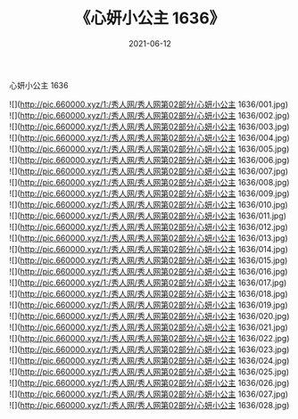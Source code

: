 ﻿---
layout: post
title:  《心妍小公主 1636》
date:   2021-06-12
img: http://pic.660000.xyz/1:/秀人网/秀人网第02部分/心妍小公主 1636/000.jpg
categories: [美女, 清纯, 唯美]
---

心妍小公主 1636

  ![](http://pic.660000.xyz/1:/秀人网/秀人网第02部分/心妍小公主 1636/001.jpg) <br> ![](http://pic.660000.xyz/1:/秀人网/秀人网第02部分/心妍小公主 1636/002.jpg) <br> ![](http://pic.660000.xyz/1:/秀人网/秀人网第02部分/心妍小公主 1636/003.jpg) <br> ![](http://pic.660000.xyz/1:/秀人网/秀人网第02部分/心妍小公主 1636/004.jpg) <br> ![](http://pic.660000.xyz/1:/秀人网/秀人网第02部分/心妍小公主 1636/005.jpg) <br> ![](http://pic.660000.xyz/1:/秀人网/秀人网第02部分/心妍小公主 1636/006.jpg) <br> ![](http://pic.660000.xyz/1:/秀人网/秀人网第02部分/心妍小公主 1636/007.jpg) <br> ![](http://pic.660000.xyz/1:/秀人网/秀人网第02部分/心妍小公主 1636/008.jpg) <br> ![](http://pic.660000.xyz/1:/秀人网/秀人网第02部分/心妍小公主 1636/009.jpg) <br> ![](http://pic.660000.xyz/1:/秀人网/秀人网第02部分/心妍小公主 1636/010.jpg) <br> ![](http://pic.660000.xyz/1:/秀人网/秀人网第02部分/心妍小公主 1636/011.jpg) <br> ![](http://pic.660000.xyz/1:/秀人网/秀人网第02部分/心妍小公主 1636/012.jpg) <br> ![](http://pic.660000.xyz/1:/秀人网/秀人网第02部分/心妍小公主 1636/013.jpg) <br> ![](http://pic.660000.xyz/1:/秀人网/秀人网第02部分/心妍小公主 1636/014.jpg) <br> ![](http://pic.660000.xyz/1:/秀人网/秀人网第02部分/心妍小公主 1636/015.jpg) <br> ![](http://pic.660000.xyz/1:/秀人网/秀人网第02部分/心妍小公主 1636/016.jpg) <br> ![](http://pic.660000.xyz/1:/秀人网/秀人网第02部分/心妍小公主 1636/017.jpg) <br> ![](http://pic.660000.xyz/1:/秀人网/秀人网第02部分/心妍小公主 1636/018.jpg) <br> ![](http://pic.660000.xyz/1:/秀人网/秀人网第02部分/心妍小公主 1636/019.jpg) <br> ![](http://pic.660000.xyz/1:/秀人网/秀人网第02部分/心妍小公主 1636/020.jpg) <br> ![](http://pic.660000.xyz/1:/秀人网/秀人网第02部分/心妍小公主 1636/021.jpg) <br> ![](http://pic.660000.xyz/1:/秀人网/秀人网第02部分/心妍小公主 1636/022.jpg) <br> ![](http://pic.660000.xyz/1:/秀人网/秀人网第02部分/心妍小公主 1636/023.jpg) <br> ![](http://pic.660000.xyz/1:/秀人网/秀人网第02部分/心妍小公主 1636/024.jpg) <br> ![](http://pic.660000.xyz/1:/秀人网/秀人网第02部分/心妍小公主 1636/025.jpg) <br> ![](http://pic.660000.xyz/1:/秀人网/秀人网第02部分/心妍小公主 1636/026.jpg) <br> ![](http://pic.660000.xyz/1:/秀人网/秀人网第02部分/心妍小公主 1636/027.jpg) <br> ![](http://pic.660000.xyz/1:/秀人网/秀人网第02部分/心妍小公主 1636/028.jpg) <br>